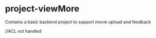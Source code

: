 # project-viewMore
Contains a basic backend project to support movie upload and feedback

//ACL not handled